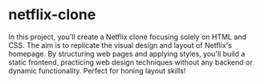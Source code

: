 # netflix-clone
In this project, you'll create a Netflix clone focusing solely on HTML and CSS. The aim is to replicate the visual design and layout of Netflix's homepage. By structuring web pages and applying styles, you'll build a static frontend, practicing web design techniques without any backend or dynamic functionality. Perfect for honing layout skills!
